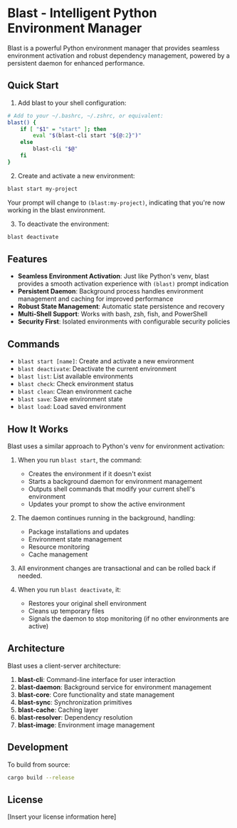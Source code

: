 # Blast - Intelligent Python Environment Manager

Blast is a powerful Python environment manager that provides seamless environment activation and robust dependency management, powered by a persistent daemon for enhanced performance.

## Quick Start

1. Add blast to your shell configuration:

```bash
# Add to your ~/.bashrc, ~/.zshrc, or equivalent:
blast() {
    if [ "$1" = "start" ]; then
        eval "$(blast-cli start "${@:2}")"
    else
        blast-cli "$@"
    fi
}
```

2. Create and activate a new environment:

```bash
blast start my-project
```

Your prompt will change to `(blast:my-project)`, indicating that you're now working in the blast environment.

3. To deactivate the environment:

```bash
blast deactivate
```

## Features

- **Seamless Environment Activation**: Just like Python's venv, blast provides a smooth activation experience with `(blast)` prompt indication
- **Persistent Daemon**: Background process handles environment management and caching for improved performance
- **Robust State Management**: Automatic state persistence and recovery
- **Multi-Shell Support**: Works with bash, zsh, fish, and PowerShell
- **Security First**: Isolated environments with configurable security policies

## Commands

- `blast start [name]`: Create and activate a new environment
- `blast deactivate`: Deactivate the current environment
- `blast list`: List available environments
- `blast check`: Check environment status
- `blast clean`: Clean environment cache
- `blast save`: Save environment state
- `blast load`: Load saved environment

## How It Works

Blast uses a similar approach to Python's venv for environment activation:

1. When you run `blast start`, the command:
   - Creates the environment if it doesn't exist
   - Starts a background daemon for environment management
   - Outputs shell commands that modify your current shell's environment
   - Updates your prompt to show the active environment

2. The daemon continues running in the background, handling:
   - Package installations and updates
   - Environment state management
   - Resource monitoring
   - Cache management

3. All environment changes are transactional and can be rolled back if needed.

4. When you run `blast deactivate`, it:
   - Restores your original shell environment
   - Cleans up temporary files
   - Signals the daemon to stop monitoring (if no other environments are active)

## Architecture

Blast uses a client-server architecture:

1. **blast-cli**: Command-line interface for user interaction
2. **blast-daemon**: Background service for environment management
3. **blast-core**: Core functionality and state management
4. **blast-sync**: Synchronization primitives
5. **blast-cache**: Caching layer
6. **blast-resolver**: Dependency resolution
7. **blast-image**: Environment image management

## Development

To build from source:

```bash
cargo build --release
```

## License

[Insert your license information here] 
